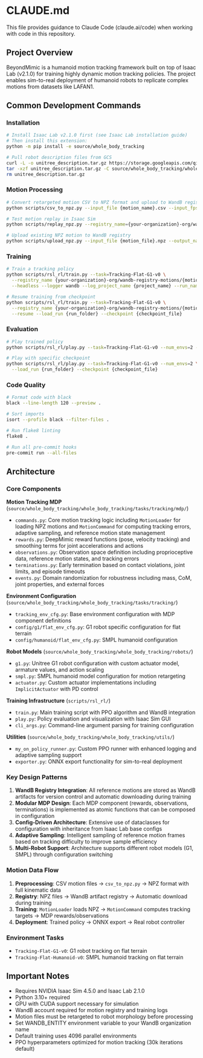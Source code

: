 # CLAUDE.md

This file provides guidance to Claude Code (claude.ai/code) when working with code in this repository.

## Project Overview

BeyondMimic is a humanoid motion tracking framework built on top of Isaac Lab (v2.1.0) for training highly dynamic motion tracking policies. The project enables sim-to-real deployment of humanoid robots to replicate complex motions from datasets like LAFAN1.

## Common Development Commands

### Installation
```bash
# Install Isaac Lab v2.1.0 first (see Isaac Lab installation guide)
# Then install this extension:
python -m pip install -e source/whole_body_tracking

# Pull robot description files from GCS
curl -L -o unitree_description.tar.gz https://storage.googleapis.com/qiayuanl_robot_descriptions/unitree_description.tar.gz && \
tar -xzf unitree_description.tar.gz -C source/whole_body_tracking/whole_body_tracking/assets/ && \
rm unitree_description.tar.gz
```

### Motion Processing
```bash
# Convert retargeted motion CSV to NPZ format and upload to WandB registry
python scripts/csv_to_npz.py --input_file {motion_name}.csv --input_fps 30 --output_name {motion_name} --headless

# Test motion replay in Isaac Sim
python scripts/replay_npz.py --registry_name={your-organization}-org/wandb-registry-motions/{motion_name}

# Upload existing NPZ motion to WandB registry
python scripts/upload_npz.py --input_file {motion_file}.npz --output_name {motion_name}
```

### Training
```bash
# Train a tracking policy
python scripts/rsl_rl/train.py --task=Tracking-Flat-G1-v0 \
  --registry_name {your-organization}-org/wandb-registry-motions/{motion_name} \
  --headless --logger wandb --log_project_name {project_name} --run_name {run_name}

# Resume training from checkpoint
python scripts/rsl_rl/train.py --task=Tracking-Flat-G1-v0 \
  --registry_name {your-organization}-org/wandb-registry-motions/{motion_name} \
  --resume --load_run {run_folder} --checkpoint {checkpoint_file}
```

### Evaluation
```bash
# Play trained policy
python scripts/rsl_rl/play.py --task=Tracking-Flat-G1-v0 --num_envs=2 --wandb_path={wandb-run-path}

# Play with specific checkpoint
python scripts/rsl_rl/play.py --task=Tracking-Flat-G1-v0 --num_envs=2 \
  --load_run {run_folder} --checkpoint {checkpoint_file}
```

### Code Quality
```bash
# Format code with black
black --line-length 120 --preview .

# Sort imports
isort --profile black --filter-files .

# Run flake8 linting
flake8 .

# Run all pre-commit hooks
pre-commit run --all-files
```

## Architecture

### Core Components

**Motion Tracking MDP** (`source/whole_body_tracking/whole_body_tracking/tasks/tracking/mdp/`)
- `commands.py`: Core motion tracking logic including `MotionLoader` for loading NPZ motions and `MotionCommand` for computing tracking errors, adaptive sampling, and reference motion state management
- `rewards.py`: DeepMimic reward functions (pose, velocity tracking) and smoothing terms for joint accelerations and actions
- `observations.py`: Observation space definition including proprioceptive data, reference motion states, and tracking errors
- `terminations.py`: Early termination based on contact violations, joint limits, and episode timeouts
- `events.py`: Domain randomization for robustness including mass, CoM, joint properties, and external forces

**Environment Configuration** (`source/whole_body_tracking/whole_body_tracking/tasks/tracking/`)
- `tracking_env_cfg.py`: Base environment configuration with MDP component definitions
- `config/g1/flat_env_cfg.py`: G1 robot specific configuration for flat terrain
- `config/humanoid/flat_env_cfg.py`: SMPL humanoid configuration

**Robot Models** (`source/whole_body_tracking/whole_body_tracking/robots/`)
- `g1.py`: Unitree G1 robot configuration with custom actuator model, armature values, and action scaling
- `smpl.py`: SMPL humanoid model configuration for motion retargeting
- `actuator.py`: Custom actuator implementations including `ImplicitActuator` with PD control

**Training Infrastructure** (`scripts/rsl_rl/`)
- `train.py`: Main training script with PPO algorithm and WandB integration
- `play.py`: Policy evaluation and visualization with Isaac Sim GUI
- `cli_args.py`: Command-line argument parsing for training configuration

**Utilities** (`source/whole_body_tracking/whole_body_tracking/utils/`)
- `my_on_policy_runner.py`: Custom PPO runner with enhanced logging and adaptive sampling support
- `exporter.py`: ONNX export functionality for sim-to-real deployment

### Key Design Patterns

1. **WandB Registry Integration**: All reference motions are stored as WandB artifacts for version control and automatic downloading during training
2. **Modular MDP Design**: Each MDP component (rewards, observations, terminations) is implemented as atomic functions that can be composed in configuration
3. **Config-Driven Architecture**: Extensive use of dataclasses for configuration with inheritance from Isaac Lab base configs
4. **Adaptive Sampling**: Intelligent sampling of reference motion frames based on tracking difficulty to improve sample efficiency
5. **Multi-Robot Support**: Architecture supports different robot models (G1, SMPL) through configuration switching

### Motion Data Flow

1. **Preprocessing**: CSV motion files → `csv_to_npz.py` → NPZ format with full kinematic data
2. **Registry**: NPZ files → WandB artifact registry → Automatic download during training
3. **Training**: `MotionLoader` loads NPZ → `MotionCommand` computes tracking targets → MDP rewards/observations
4. **Deployment**: Trained policy → ONNX export → Real robot controller

### Environment Tasks

- `Tracking-Flat-G1-v0`: G1 robot tracking on flat terrain
- `Tracking-Flat-Humanoid-v0`: SMPL humanoid tracking on flat terrain

## Important Notes

- Requires NVIDIA Isaac Sim 4.5.0 and Isaac Lab 2.1.0
- Python 3.10+ required
- GPU with CUDA support necessary for simulation
- WandB account required for motion registry and training logs
- Motion files must be retargeted to robot morphology before processing
- Set WANDB_ENTITY environment variable to your WandB organization name
- Default training uses 4096 parallel environments
- PPO hyperparameters optimized for motion tracking (30k iterations default)